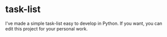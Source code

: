 # task-list
I've made a simple task-list easy to develop in Python.
If you want, you can edit this project for your personal work.
